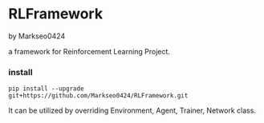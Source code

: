 # RLFramework
by Markseo0424

a framework for Reinforcement Learning Project.

### install
```
pip install --upgrade git+https://github.com/Markseo0424/RLFramework.git
```

It can be utilized by overriding Environment, Agent, Trainer, Network class.
